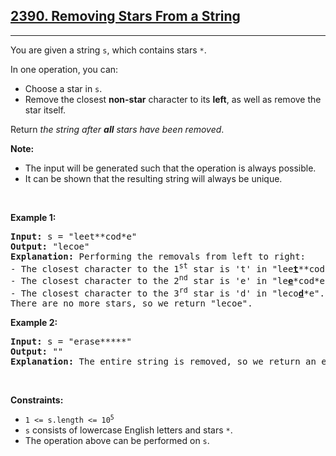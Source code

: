 <h2><a href="https://leetcode.com/problems/removing-stars-from-a-string/">2390. Removing Stars From a String</a></h2><hr><p>You are given a string <code>s</code>, which contains stars <code>*</code>.</p>

<p>In one operation, you can:</p>

<ul>
	<li>Choose a star in <code>s</code>.</li>
	<li>Remove the closest <strong>non-star</strong> character to its <strong>left</strong>, as well as remove the star itself.</li>
</ul>

<p>Return <em>the string after <strong>all</strong> stars have been removed</em>.</p>

<p><strong>Note:</strong></p>

<ul>
	<li>The input will be generated such that the operation is always possible.</li>
	<li>It can be shown that the resulting string will always be unique.</li>
</ul>

<p>&nbsp;</p>
<p><strong class="example">Example 1:</strong></p>

<pre>
<strong>Input:</strong> s = &quot;leet**cod*e&quot;
<strong>Output:</strong> &quot;lecoe&quot;
<strong>Explanation:</strong> Performing the removals from left to right:
- The closest character to the 1<sup>st</sup> star is &#39;t&#39; in &quot;lee<strong><u>t</u></strong>**cod*e&quot;. s becomes &quot;lee*cod*e&quot;.
- The closest character to the 2<sup>nd</sup> star is &#39;e&#39; in &quot;le<strong><u>e</u></strong>*cod*e&quot;. s becomes &quot;lecod*e&quot;.
- The closest character to the 3<sup>rd</sup> star is &#39;d&#39; in &quot;leco<strong><u>d</u></strong>*e&quot;. s becomes &quot;lecoe&quot;.
There are no more stars, so we return &quot;lecoe&quot;.</pre>

<p><strong class="example">Example 2:</strong></p>

<pre>
<strong>Input:</strong> s = &quot;erase*****&quot;
<strong>Output:</strong> &quot;&quot;
<strong>Explanation:</strong> The entire string is removed, so we return an empty string.
</pre>

<p>&nbsp;</p>
<p><strong>Constraints:</strong></p>

<ul>
	<li><code>1 &lt;= s.length &lt;= 10<sup>5</sup></code></li>
	<li><code>s</code> consists of lowercase English letters and stars <code>*</code>.</li>
	<li>The operation above can be performed on <code>s</code>.</li>
</ul>
